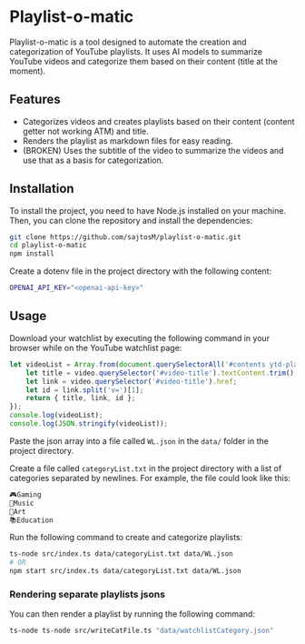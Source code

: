 # Playlist-o-matic

Playlist-o-matic is a tool designed to automate the creation and categorization of YouTube playlists. It uses AI models to summarize YouTube videos and categorize them based on their content (title at the moment).

## Features

- Categorizes videos and creates playlists based on their content (content getter not working ATM) and title.
- Renders the playlist as markdown files for easy reading.
- (BROKEN) Uses the subtitle of the video to summarize the videos and use that as a basis for categorization.

## Installation

To install the project, you need to have Node.js installed on your machine. Then, you can clone the repository and install the dependencies:

```sh
git clone https://github.com/sajtosM/playlist-o-matic.git
cd playlist-o-matic
npm install
```

Create a dotenv file in the project directory with the following content:

```sh
OPENAI_API_KEY="<openai-api-key>"
```

## Usage

Download your watchlist by executing the following command in your browser while on the YouTube watchlist page:

```js
let videoList = Array.from(document.querySelectorAll('#contents ytd-playlist-video-renderer')).map(video => {
    let title = video.querySelector('#video-title').textContent.trim();
    let link = video.querySelector('#video-title').href;
    let id = link.split('v=')[1];
    return { title, link, id };
});
console.log(videoList);
console.log(JSON.stringify(videoList));
```

Paste the json array into a file called `WL.json` in the `data/` folder in the project directory. 

Create a file called `categoryList.txt` in the project directory with a list of categories separated by newlines. For example, the file could look like this:

```txt
🎮Gaming
🎵Music
🎨Art
📚Education
```

Run the following command to create and categorize playlists:

```sh
ts-node src/index.ts data/categoryList.txt data/WL.json
# OR
npm start src/index.ts data/categoryList.txt data/WL.json
```

### Rendering separate playlists jsons

You can then render a playlist by running the following command:

```sh
ts-node ts-node src/writeCatFile.ts "data/watchlistCategory.json"
```

